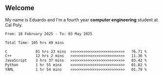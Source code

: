 ## Welcome

 My name is Eduardo and I'm a fourth year **computer engineering** student at Cal Poly.

<!--START_SECTION:waka-->

```txt
From: 18 February 2025 - To: 03 May 2025

Total Time: 105 hrs 49 mins

C             81 hrs 23 mins  >>>>>>>>>>>>>>>>>>>>>>>>>   76.71 %
C++           12 hrs 2 mins   >>>>>>>>>>>>>>>>>>>>>>>>>   11.36 %
JavaScript    3 hrs 37 mins   >>>>>>>>>>>>>>>>>>>>>>>>>   03.42 %
Python        1 hr 55 mins    >>>>>>>>>>>>>>>>>>>>>>>>>   01.82 %
YAML          1 hr 54 mins    >>>>>>>>>>>>>>>>>>>>>>>>>   01.79 %
```

<!--END_SECTION:waka-->

<!--
**lalog12/lalog12** is a ✨ _special_ ✨ repository because its `README.md` (this file) appears on your GitHub profile.

Here are some ideas to get you started:

- 🔭 I’m currently working on ...
- 🌱 I’m currently learning ...
- 👯 I’m looking to collaborate on ...
- 🤔 I’m looking for help with ...
- 💬 Ask me about ...
- 📫 How to reach me: ...
- 😄 Pronouns: ...
- ⚡ Fun fact: ...
-->

